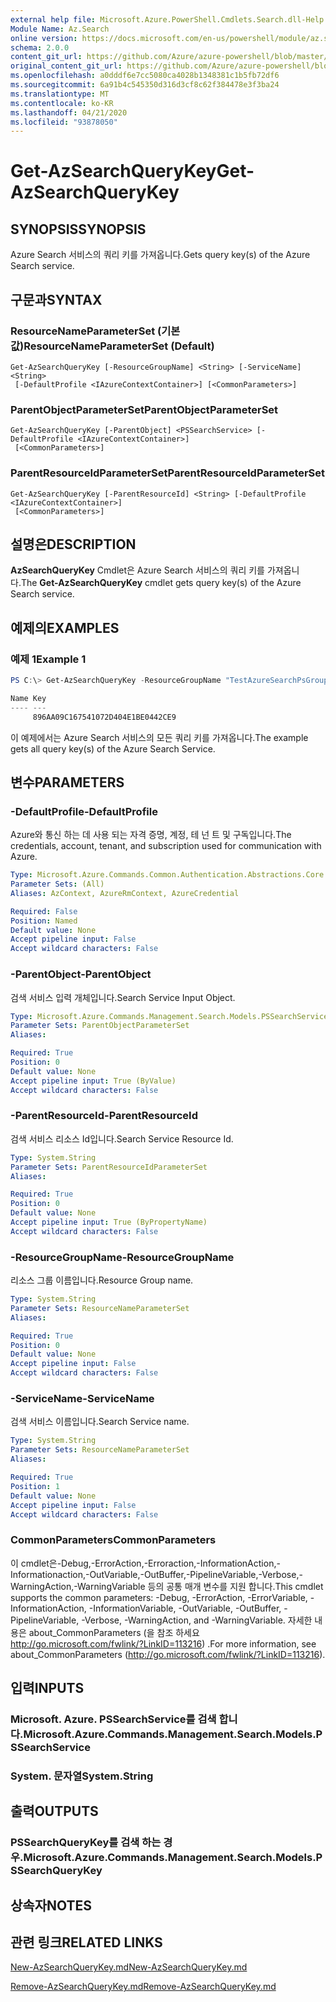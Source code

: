```yaml
---
external help file: Microsoft.Azure.PowerShell.Cmdlets.Search.dll-Help.xml
Module Name: Az.Search
online version: https://docs.microsoft.com/en-us/powershell/module/az.search/get-azsearchquerykey
schema: 2.0.0
content_git_url: https://github.com/Azure/azure-powershell/blob/master/src/Search/Search/help/Get-AzSearchQueryKey.md
original_content_git_url: https://github.com/Azure/azure-powershell/blob/master/src/Search/Search/help/Get-AzSearchQueryKey.md
ms.openlocfilehash: a0dddf6e7cc5080ca4028b1348381c1b5fb72df6
ms.sourcegitcommit: 6a91b4c545350d316d3cf8c62f384478e3f3ba24
ms.translationtype: MT
ms.contentlocale: ko-KR
ms.lasthandoff: 04/21/2020
ms.locfileid: "93878050"
---
```

# <span data-ttu-id="6b438-101">Get-AzSearchQueryKey</span><span class="sxs-lookup"><span data-stu-id="6b438-101">Get-AzSearchQueryKey</span></span>

## <span data-ttu-id="6b438-102">SYNOPSIS</span><span class="sxs-lookup"><span data-stu-id="6b438-102">SYNOPSIS</span></span>
<span data-ttu-id="6b438-103">Azure Search 서비스의 쿼리 키를 가져옵니다.</span><span class="sxs-lookup"><span data-stu-id="6b438-103">Gets query key(s) of the Azure Search service.</span></span>

## <span data-ttu-id="6b438-104">구문과</span><span class="sxs-lookup"><span data-stu-id="6b438-104">SYNTAX</span></span>

### <span data-ttu-id="6b438-105">ResourceNameParameterSet (기본값)</span><span class="sxs-lookup"><span data-stu-id="6b438-105">ResourceNameParameterSet (Default)</span></span>
```
Get-AzSearchQueryKey [-ResourceGroupName] <String> [-ServiceName] <String>
 [-DefaultProfile <IAzureContextContainer>] [<CommonParameters>]
```

### <span data-ttu-id="6b438-106">ParentObjectParameterSet</span><span class="sxs-lookup"><span data-stu-id="6b438-106">ParentObjectParameterSet</span></span>
```
Get-AzSearchQueryKey [-ParentObject] <PSSearchService> [-DefaultProfile <IAzureContextContainer>]
 [<CommonParameters>]
```

### <span data-ttu-id="6b438-107">ParentResourceIdParameterSet</span><span class="sxs-lookup"><span data-stu-id="6b438-107">ParentResourceIdParameterSet</span></span>
```
Get-AzSearchQueryKey [-ParentResourceId] <String> [-DefaultProfile <IAzureContextContainer>]
 [<CommonParameters>]
```

## <span data-ttu-id="6b438-108">설명은</span><span class="sxs-lookup"><span data-stu-id="6b438-108">DESCRIPTION</span></span>
<span data-ttu-id="6b438-109">**AzSearchQueryKey** Cmdlet은 Azure Search 서비스의 쿼리 키를 가져옵니다.</span><span class="sxs-lookup"><span data-stu-id="6b438-109">The **Get-AzSearchQueryKey** cmdlet gets query key(s) of the Azure Search service.</span></span>

## <span data-ttu-id="6b438-110">예제의</span><span class="sxs-lookup"><span data-stu-id="6b438-110">EXAMPLES</span></span>

### <span data-ttu-id="6b438-111">예제 1</span><span class="sxs-lookup"><span data-stu-id="6b438-111">Example 1</span></span>
```powershell
PS C:\> Get-AzSearchQueryKey -ResourceGroupName "TestAzureSearchPsGroup" -ServiceName "pstestazuresearch01"

Name Key                             
---- ---                             
     896AA09C167541072D404E1BE0442CE9
```

<span data-ttu-id="6b438-112">이 예제에서는 Azure Search 서비스의 모든 쿼리 키를 가져옵니다.</span><span class="sxs-lookup"><span data-stu-id="6b438-112">The example gets all query key(s) of the Azure Search Service.</span></span>

## <span data-ttu-id="6b438-113">변수</span><span class="sxs-lookup"><span data-stu-id="6b438-113">PARAMETERS</span></span>

### <span data-ttu-id="6b438-114">-DefaultProfile</span><span class="sxs-lookup"><span data-stu-id="6b438-114">-DefaultProfile</span></span>
<span data-ttu-id="6b438-115">Azure와 통신 하는 데 사용 되는 자격 증명, 계정, 테 넌 트 및 구독입니다.</span><span class="sxs-lookup"><span data-stu-id="6b438-115">The credentials, account, tenant, and subscription used for communication with Azure.</span></span>

```yaml
Type: Microsoft.Azure.Commands.Common.Authentication.Abstractions.Core.IAzureContextContainer
Parameter Sets: (All)
Aliases: AzContext, AzureRmContext, AzureCredential

Required: False
Position: Named
Default value: None
Accept pipeline input: False
Accept wildcard characters: False
```

### <span data-ttu-id="6b438-116">-ParentObject</span><span class="sxs-lookup"><span data-stu-id="6b438-116">-ParentObject</span></span>
<span data-ttu-id="6b438-117">검색 서비스 입력 개체입니다.</span><span class="sxs-lookup"><span data-stu-id="6b438-117">Search Service Input Object.</span></span>

```yaml
Type: Microsoft.Azure.Commands.Management.Search.Models.PSSearchService
Parameter Sets: ParentObjectParameterSet
Aliases:

Required: True
Position: 0
Default value: None
Accept pipeline input: True (ByValue)
Accept wildcard characters: False
```

### <span data-ttu-id="6b438-118">-ParentResourceId</span><span class="sxs-lookup"><span data-stu-id="6b438-118">-ParentResourceId</span></span>
<span data-ttu-id="6b438-119">검색 서비스 리소스 Id입니다.</span><span class="sxs-lookup"><span data-stu-id="6b438-119">Search Service Resource Id.</span></span>

```yaml
Type: System.String
Parameter Sets: ParentResourceIdParameterSet
Aliases:

Required: True
Position: 0
Default value: None
Accept pipeline input: True (ByPropertyName)
Accept wildcard characters: False
```

### <span data-ttu-id="6b438-120">-ResourceGroupName</span><span class="sxs-lookup"><span data-stu-id="6b438-120">-ResourceGroupName</span></span>
<span data-ttu-id="6b438-121">리소스 그룹 이름입니다.</span><span class="sxs-lookup"><span data-stu-id="6b438-121">Resource Group name.</span></span>

```yaml
Type: System.String
Parameter Sets: ResourceNameParameterSet
Aliases:

Required: True
Position: 0
Default value: None
Accept pipeline input: False
Accept wildcard characters: False
```

### <span data-ttu-id="6b438-122">-ServiceName</span><span class="sxs-lookup"><span data-stu-id="6b438-122">-ServiceName</span></span>
<span data-ttu-id="6b438-123">검색 서비스 이름입니다.</span><span class="sxs-lookup"><span data-stu-id="6b438-123">Search Service name.</span></span>

```yaml
Type: System.String
Parameter Sets: ResourceNameParameterSet
Aliases:

Required: True
Position: 1
Default value: None
Accept pipeline input: False
Accept wildcard characters: False
```

### <span data-ttu-id="6b438-124">CommonParameters</span><span class="sxs-lookup"><span data-stu-id="6b438-124">CommonParameters</span></span>
<span data-ttu-id="6b438-125">이 cmdlet은-Debug,-ErrorAction,-Erroraction,-InformationAction,-Informationaction,-OutVariable,-OutBuffer,-PipelineVariable,-Verbose,-WarningAction,-WarningVariable 등의 공통 매개 변수를 지원 합니다.</span><span class="sxs-lookup"><span data-stu-id="6b438-125">This cmdlet supports the common parameters: -Debug, -ErrorAction, -ErrorVariable, -InformationAction, -InformationVariable, -OutVariable, -OutBuffer, -PipelineVariable, -Verbose, -WarningAction, and -WarningVariable.</span></span> <span data-ttu-id="6b438-126">자세한 내용은 about_CommonParameters (을 참조 하세요 http://go.microsoft.com/fwlink/?LinkID=113216) .</span><span class="sxs-lookup"><span data-stu-id="6b438-126">For more information, see about_CommonParameters (http://go.microsoft.com/fwlink/?LinkID=113216).</span></span>

## <span data-ttu-id="6b438-127">입력</span><span class="sxs-lookup"><span data-stu-id="6b438-127">INPUTS</span></span>

### <span data-ttu-id="6b438-128">Microsoft. Azure. PSSearchService를 검색 합니다.</span><span class="sxs-lookup"><span data-stu-id="6b438-128">Microsoft.Azure.Commands.Management.Search.Models.PSSearchService</span></span>

### <span data-ttu-id="6b438-129">System. 문자열</span><span class="sxs-lookup"><span data-stu-id="6b438-129">System.String</span></span>

## <span data-ttu-id="6b438-130">출력</span><span class="sxs-lookup"><span data-stu-id="6b438-130">OUTPUTS</span></span>

### <span data-ttu-id="6b438-131">PSSearchQueryKey를 검색 하는 경우.</span><span class="sxs-lookup"><span data-stu-id="6b438-131">Microsoft.Azure.Commands.Management.Search.Models.PSSearchQueryKey</span></span>

## <span data-ttu-id="6b438-132">상속자</span><span class="sxs-lookup"><span data-stu-id="6b438-132">NOTES</span></span>

## <span data-ttu-id="6b438-133">관련 링크</span><span class="sxs-lookup"><span data-stu-id="6b438-133">RELATED LINKS</span></span>

[<span data-ttu-id="6b438-134">New-AzSearchQueryKey.md</span><span class="sxs-lookup"><span data-stu-id="6b438-134">New-AzSearchQueryKey.md</span></span>](./New-AzSearchQueryKey.md)

[<span data-ttu-id="6b438-135">Remove-AzSearchQueryKey.md</span><span class="sxs-lookup"><span data-stu-id="6b438-135">Remove-AzSearchQueryKey.md</span></span>](./Remove-AzSearchQueryKey.md)